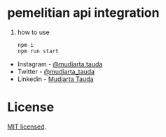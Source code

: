 # pemelitian api integration

1. how to use
   ```
   npm i
   npm run start
   ```
- Instagram - [@mudiarta.tauda](https://www.instagram.com/mudiarta.tauda)
- Twitter - [@mudiarta_tauda](https://twitter.com/mudiarta_tauda)
- Linkedin - [Mudiarta Tauda](https://www.linkedin.com/in/mudiarta-tauda-89670b1a9/)
# License
  [MIT licensed](LICENSE).
